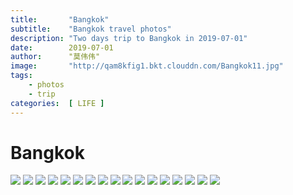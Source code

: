 ```yaml
---
title:       "Bangkok"
subtitle:    "Bangkok travel photos"
description: "Two days trip to Bangkok in 2019-07-01"
date:        2019-07-01
author:      "莫伟伟"
image:       "http://qam8kfig1.bkt.clouddn.com/Bangkok11.jpg"
tags:
    - photos
    - trip
categories:  [ LIFE ]
---
```


# Bangkok

![](http://qam8kfig1.bkt.clouddn.com/Bangkok5.jpg?imageMogr/auto-orient)
![](http://qam8kfig1.bkt.clouddn.com/Bangkok6.jpg?imageMogr/auto-orient)
![](http://qam8kfig1.bkt.clouddn.com/Bangkok12.jpg?imageMogr/auto-orient)
![](http://qam8kfig1.bkt.clouddn.com/Bangkok10.jpg?imageMogr/auto-orient)
![](http://qam8kfig1.bkt.clouddn.com/Bangkok1.jpg)
![](http://qam8kfig1.bkt.clouddn.com/Bangkok2.jpg)
![](http://qam8kfig1.bkt.clouddn.com/Bangkok4.jpg)
![](http://qam8kfig1.bkt.clouddn.com/Bangkok3.jpg)
![](http://qam8kfig1.bkt.clouddn.com/Bangkok7.jpg)
![](http://qam8kfig1.bkt.clouddn.com/Bangkok8.jpg)
![](http://qam8kfig1.bkt.clouddn.com/Bangkok9.jpg)
![](http://qam8kfig1.bkt.clouddn.com/Bangkok14.jpg)
![](http://qam8kfig1.bkt.clouddn.com/Bangkok11.jpg)
![](http://qam8kfig1.bkt.clouddn.com/Bangkok17.jpg)
![](http://qam8kfig1.bkt.clouddn.com/Bangkok13.jpg)
![](http://qam8kfig1.bkt.clouddn.com/Bangkok18.jpg)
![](http://qam8kfig1.bkt.clouddn.com/Bangkok15.jpg)
